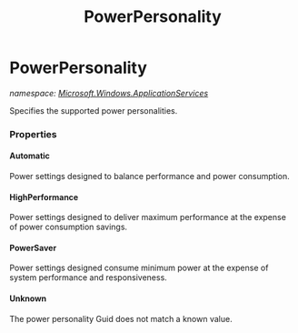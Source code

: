 ﻿---
title: PowerPersonality
---

# PowerPersonality
_namespace: [Microsoft.Windows.ApplicationServices](N-Microsoft.Windows.ApplicationServices.html)_

Specifies the supported power personalities.



### Properties

#### Automatic
Power settings designed to balance performance 
 and power consumption.
#### HighPerformance
Power settings designed to deliver maximum performance
 at the expense of power consumption savings.
#### PowerSaver
Power settings designed consume minimum power
 at the expense of system performance and responsiveness.
#### Unknown
The power personality Guid does not match a known value.

